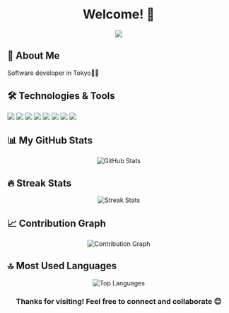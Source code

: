<h1 align="center">Welcome! 🚀</h1>

<p align="center">
  <img src="https://readme-typing-svg.herokuapp.com/?lines=Full-stack+Developer;Open+Source+Enthusiast;Always+learning+new+things&font=Fira%20Code&center=true&width=380&height=50">
</p>

## 🚀 About Me

Software developer in Tokyo🔭🗼

## 🛠️ Technologies & Tools

![](https://img.shields.io/badge/Code-JavaScript-informational?style=flat&logo=javascript&logoColor=white&color=2bbc8a)
![](https://img.shields.io/badge/Code-TypeScript-informational?style=flat&logo=typescript&logoColor=white&color=2bbc8a)
![](https://img.shields.io/badge/Code-Python-informational?style=flat&logo=python&logoColor=white&color=2bbc8a)
![](https://img.shields.io/badge/Code-React-informational?style=flat&logo=react&logoColor=white&color=2bbc8a)
![](https://img.shields.io/badge/Code-Node.js-informational?style=flat&logo=node.js&logoColor=white&color=2bbc8a)
![](https://img.shields.io/badge/Code-Nest.js-informational?style=flat&logo=nestjs&logoColor=white&color=2bbc8a)
![](https://img.shields.io/badge/Code-PHP-informational?style=flat&logo=php&logoColor=white&color=2bbc8a)
![](https://img.shields.io/badge/Tools-Docker-informational?style=flat&logo=docker&logoColor=white&color=2bbc8a)

## 📊 My GitHub Stats

<p align="center">
  <img src="https://github-readme-stats.vercel.app/api?username=Masa7452&show_icons=true&theme=radical&count_private=true" alt="GitHub Stats" />
</p>

## 🔥 Streak Stats

<p align="center">
  <img src="https://github-readme-streak-stats.herokuapp.com/?user=Masa7452&theme=dark&count_private=true" alt="Streak Stats" />
</p>

## 📈 Contribution Graph

<p align="center">
  <img src="https://github-readme-activity-graph.vercel.app/graph?username=Masa7452&theme=github&count_private=true" alt="Contribution Graph" />
</p>

## 🔝 Most Used Languages

<p align="center">
  <img src="https://github-readme-stats.vercel.app/api/top-langs/?username=Masa7452&layout=compact&theme=radical&count_private=true" alt="Top Languages" />
</p>

<h3 align="center">Thanks for visiting! Feel free to connect and collaborate 😊</h3>
